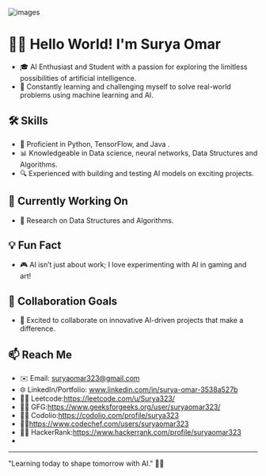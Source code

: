 
   ![images](https://github.com/user-attachments/assets/66ea89e8-ed59-4d28-824c-f546fcb9fe01)

#  👨‍💻 Hello World! I'm Surya Omar  

- 🎓 AI Enthusiast and Student with a passion for exploring the limitless possibilities of artificial intelligence.
- 🧠 Constantly learning and challenging myself to solve real-world problems using machine learning and AI.

## 🛠 Skills
- 🤖 Proficient in Python, TensorFlow, and Java .
- 📊 Knowledgeable in Data science, neural networks, Data Structures and Algorithms.
- 🔍 Experienced with building and testing AI models on exciting projects.

## 🚀 Currently Working On
- 📝 Research on Data Structures and Algorithms.

## 💡 Fun Fact
- 🎮 AI isn’t just about work; I love experimenting with AI in gaming and art!

## 🤝 Collaboration Goals
- 👥 Excited to collaborate on innovative AI-driven projects that make a difference.

## 📫 Reach Me
- ✉️ Email: suryaomar323@gmail.com
- 🌐  LinkedIn/Portfolio: www.linkedin.com/in/surya-omar-3538a527b
- 🧑‍💻 Leetcode:https://leetcode.com/u/Surya323/
- 🧑‍💻 GFG:https://www.geeksforgeeks.org/user/suryaomar323/
- 🧑‍💻 Codolio:https://codolio.com/profile/surya323
- 🧑‍💻https://www.codechef.com/users/suryaomar323
- 👨‍💻 HackerRank:https://www.hackerrank.com/profile/suryaomar323
- 

---

"Learning today to shape tomorrow with AI." 🚀✨


<!---
surya323-ma/surya323-ma is a ✨ special ✨ repository because its `README.md` (this file) appears on your GitHub profile.
You can click the Preview link to take a look at your changes.
--->

